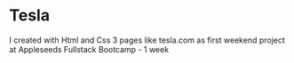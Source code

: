 # Tesla
I created with Html and Css 3 pages like tesla.com as first weekend project at Appleseeds Fullstack Bootcamp - 1 week 
